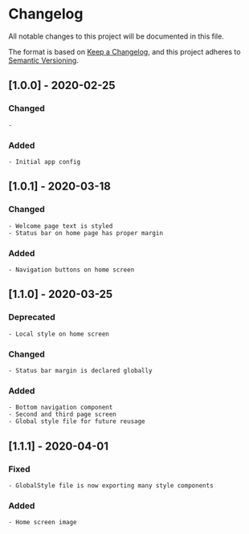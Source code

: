 # Changelog
All notable changes to this project will be documented in this file.

The format is based on [Keep a Changelog](https://keepachangelog.com/en/1.0.0/),
and this project adheres to [Semantic Versioning](https://semver.org/spec/v2.0.0.html).

## [1.0.0] - 2020-02-25

### Changed

    - 

### Added

    - Initial app config


## [1.0.1] - 2020-03-18

### Changed

	- Welcome page text is styled
	- Status bar on home page has proper margin

### Added

	- Navigation buttons on home screen


## [1.1.0] - 2020-03-25

### Deprecated

	- Local style on home screen

### Changed

	- Status bar margin is declared globally

### Added

	- Bottom navigation component
	- Second and third page screen
	- Global style file for future reusage

## [1.1.1] - 2020-04-01

### Fixed

	- GlobalStyle file is now exporting many style components

### Added 

	- Home screen image